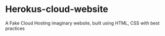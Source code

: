 # Herokus-cloud-website

A Fake Cloud Hosting imaginary website, built using HTML, CSS with best practices
